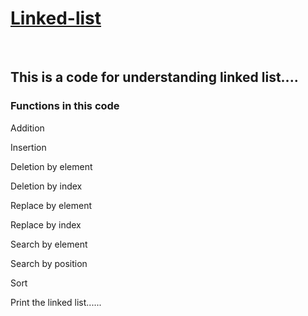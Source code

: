 <h1><a href="https://github.com/deepakkumaran032004/Linked-list/blob/main/.gitignore"> Linked-list </a></h1>
<br>
<h2>This is a code for understanding linked list....</h2>
<h3 text-color:red> Functions in this code</h3>
<p>Addition</p>
<p>Insertion</p>
<p>Deletion by element</p>
<p>Deletion by index</p>
<p>Replace by element</p>
<p>Replace by index</p>
<p>Search by element</p>
<p>Search by position</p>
<p>Sort</p>
<p>Print the linked list......</p>
